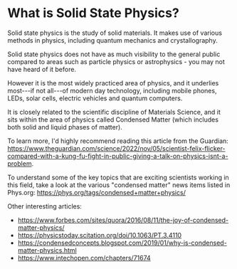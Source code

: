# What is Solid State Physics?

Solid state physics is the study of solid materials. It makes use of various methods in physics, including quantum mechanics and crystallography.

Solid state physics does not have as much visibility to the general public compared to areas such as particle physics or astrophysics - you may not have heard of it before.

However it is the most widely practiced area of physics, and it underlies most---if not all---of modern day technology, including mobile phones, LEDs, solar cells, electric vehicles and quantum computers.

It is closely related to the scientific discipline of Materials Science, and it sits within the area of physics called Condensed Matter (which includes both solid and liquid phases of matter).

To learn more, I'd highly recommend reading this article from the Guardian: https://www.theguardian.com/science/2022/nov/05/scientist-felix-flicker-compared-with-a-kung-fu-fight-in-public-giving-a-talk-on-physics-isnt-a-problem.

To understand some of the key topics that are exciting scientists working in this field, take a look at the various "condensed matter" news items listed in Phys.org: https://phys.org/tags/condensed+matter+physics/

Other interesting articles:
- https://www.forbes.com/sites/quora/2016/08/11/the-joy-of-condensed-matter-physics/
- https://physicstoday.scitation.org/doi/10.1063/PT.3.4110
- https://condensedconcepts.blogspot.com/2019/01/why-is-condensed-matter-physics.html
- https://www.intechopen.com/chapters/71674

